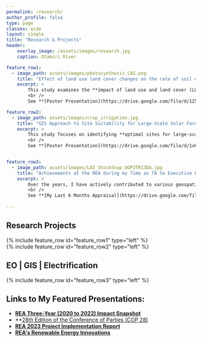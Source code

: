 ```yaml
---
permalink: /research/
author_profile: false
type: page
classes: wide
layout: single
title: "Research & Projects"
header:
    overlay_image: /assets/images/research.jpg
    caption: Otamiri River

feature_row1:
  - image_path: assets/images/photosynthesis_CAS.png
    title: "Effect of land use land cover changes on the rate of soil erosion in the Otamiri Watershed, Southern Nigeria"
    excerpt: >
        This study examines the **impact of land use and land cover (LULC) changes on soil erosion rates within the Otamiri watershed** spanning across **Owerri to Rivers States, Southern, Nigeria**. Using the **Revised Universal Soil Loss Equation (RUSLE) integrated with remote sensing and GIS technologies**, the research tracks LULC changes between **1996** and **2016**. The findings indicate significant **deforestation and land conversion**, leading to increased **soil erosion**. This necessitates the **implementation of sustainable land management practices** to mitigate further degradation. <br />
        <br />
        See **[Poster Presentation](https://drive.google.com/file/d/125UMIJKCs6rYyxgpQzGqWOI_snqkqVII/view?usp=sharing):** **2021 World Environment Day Celebration**, themed: *"Ecosystem Restoration"*

feature_row2:
  - image_path: assets/images/crop_irrigation.jpg
    title: "GIS Approach to Site Suitability for Large-Scale Solar Farms in Osun East District, Nigeria"
    excerpt: >
        This study focuses on identifying **optimal sites for large-scale solar farms** within the **Osun East District**, Nigeria. It employs **GIS and Analytic Hierarchical Process (AHP)** to perform suitability analysis, identifying the most favorable locations based on **environmental, social, and technical criteria**. The study reveals that approximately **2.6%** of the total area is highly suitable, potentially generating **3,470 MW** of electricity, while moderately suitable areas could yield an additional **28,000 MW**. These findings highlight the significant renewable energy potential in Osun East.. <br />
        <br />
        See **[Poster Presentation](https://drive.google.com/file/d/1vHLr9sQ9xq16wzPUQyQrtkBsTeU486GB/view?usp=sharing):**  **NASRDA 2018 GIS Day**, themed: *"Geospatial Technologies for National Development"*  


feature_row3:
  - image_path: assets/images/LAI_StockSnap_OOP3TR13DA.jpg
    title: "Achievements at the REA during my Time as TA to Executive Director, Playing Key Role in Project Planning"
    excerpt: >
        Over the years, I have actively contributed to various geospatial projects demonstrating my expertise. Notably, while working as a **Geodata Analyst at INTEGRATION Consulting**, I contributed to the **Nigeria Energy Support Program (NESP)**, which is co-funded by the **EU** and **German BMZ**. In this role, I managed a nationwide data pipeline and played a key part in developing the **[Nigeria SE4ALL web map version 3.0](https://nigeriase4all.gov.ng/)** using React JS, MapLibre JS, and PostGIS, which visualized over 1,000,000 points of interest (POIs). My responsibilities included performing data quality checks, automating the processing of socio-economic data, and developing XLSForms with complex logic to ensure data quality during field surveys across 700+ off-grid settlements, all deployed via a custom Kobo server. Additionally, I set up an OpenStreetMap (OSM) wiki, wrote Python scripts for semi-automated data uploads, and created a QGIS plugin to automate Atlas generation, thereby streamlining the preparation of tools for nationwide electrification data collection. <br />  <br />  Also, since joining the **Rural Electrification Agency (REA)** as a **Technical Assistant on Geodata Analysis**, my work has been supported by various **EO technologies** across multiple areas, including the planning, monitoring, and evaluation (M&E) of various renewable energy projects. This support is key in the deployment of 56 solar mini-grids (14 MW), 6 EV charging stations, 497,000 solar home systems, and 35,000 solar streetlights, extending the national grid by 2,000 km and benefiting 1.5 million people. I also lead **capacity-building initiatives** through **data clinics, help desks, and training sessions**, guiding relevant stakeholders in the use of **ArcGIS, QGIS, VIDA, and other geospatial tools needed for electrification projects**. So, my work supports **energy access, socio-economic growth**, and **agricultural productivity**, demonstrating my commitment to leveraging **geospatial technologies** for **sustainable development**. <br /> 
        <br /> 
        See **[My Last 6 Months Appraisal](https://drive.google.com/file/d/1qLpKCO9touJwhKbNQxx0MdGmObRhNmp5/view?usp=sharing):**  duly approved and signed by the **Executive Director**
         
---
```


## Research Projects

{% include feature_row id="feature_row1" type="left" %}  
{% include feature_row id="feature_row2" type="left" %}  

## EO | GIS | Electrification
{% include feature_row id="feature_row3" type="left" %}

## Links to My Featured Presentations:
* **[REA Three-Year (2020 to 2022) Impact Snapshot](https://rea.gov.ng/rea-impact-report-3-year-impact-snapshot/)**
* **[28th Edition of the Conference of Parties (COP 28)](https://drive.google.com/file/d/1DEagcdNTOGmvjZURuTGazm_llV-kZCqK/view?usp=sharing)
* **[REA 2023 Project Implementation Report](https://drive.google.com/file/d/1TypnDV6gpySLJJO7v4UANxrX-OarIkTx/view?usp=sharing)**
* **[REA's Renewable Energy Innovations](https://drive.google.com/file/d/1CyjZ4Hgo7o6FToXpsAvS_HR0IfVkAb_x/view?usp=sharing)**

